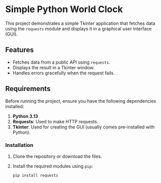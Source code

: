 # Simple Python World Clock

This project demonstrates a simple Tkinter application that fetches data using the `requests` module and displays it in a graphical user interface (GUI).

## Features
- Fetches data from a public API using `requests`.
- Displays the result in a Tkinter window.
- Handles errors gracefully when the request fails.

## Requirements

Before running the project, ensure you have the following dependencies installed:

1. **Python 3.13**
2. **Requests**: Used to make HTTP requests.
3. **Tkinter**: Used for creating the GUI (usually comes pre-installed with Python).

### Installation

1. Clone the repository or download the files.
2. Install the required modules using `pip`:

   ```bash
   pip install requests
